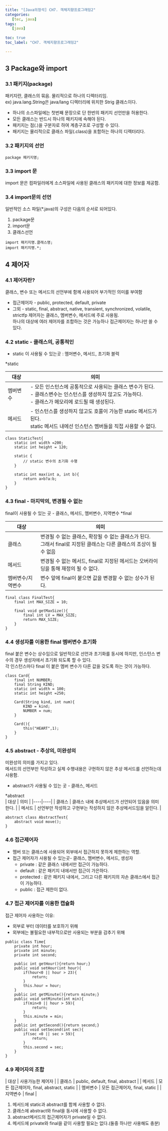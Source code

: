 ```yaml
---
title: "[Java의정석] CH7. 객체지향프로그래밍2"
categories:
   [tec, java]
tags:
   [java]
   
toc: true
toc_label: "CH7. 객체지향프로그래밍2"

---
```


## 3 Package와 import

### 3.1 패키지(package)
패키지란, 클래스의 묶음. 물리적으로 하나의 디렉터리임.  
ex) java.lang.String은 java/lang 디렉터리에 위치한 Strig 클래스이다.  
- 하나의 소스파일에는 첫번째 문장으로 단 한번의 패키지 선언만을 허용한다.
- 모든 클래스는 반드시 하나의 패키지에 속해야 된다.
- 패키지는 점(.)을 구분자로 하여 계층구조로 구성할 수 있다.
- 패키지는 물리적으로 클래스 파일(.class)을 포함하는 하나의 디렉터리다.  

### 3.2 패키지의 선언
``` 
package 패키지명;
```

### 3.3 import 문
import 문은 컴파일러에게 소스파일에 사용된 클래스의 패키지에 대한 정보를 제공함.  

### 3.4 import문의 선언
일반적인 소스 파일(*.java)의 구성은 다음의 순서로 되어있다.  
1. package문
2. import문
3. 클래스선언  

``` 
import 패키지명.클래스명;
import 패키지명.*;
```

## 4 제어자
### 4.1 제어자란?
클래스, 변수 또는 메서드의 선언부에 함께 사용되어 부가적인 의미를 부여함
- 접근제어자 - public, protected, default, private
- 그외 - static, final, abstract, native, transient, synchronized, volatile, strictfp
제어자는 클래스, 멤버변수, 메서드에 주로 사용됨.  
하나의 대상에 여러 제어자를 조합하는 것은 가능하나 접근제어자는 하나만 쓸 수 있다.  

### 4.2 static - 클래스의, 공통적인
- static 이 사용될 수 있는곳 : 멤머변수, 메서드, 초기화 블럭  

*static  

| 대상 | 의미 |
|----|----|
| 멤버변수 | - 모든 인스턴스에 공통적으로 사용되는 클래스 변수가 된다.<br> - 클래스변수는 인스턴스를 생성하지 않고도 가능하다.<br> - 클래스가 메모리에 로드될 때 생성된다.
| 메서드 | - 인스턴스를 생성하지 않고도 호룰이 가능한 static 메서드가 된다. <br> static 메서드 내에선 인스턴스 멤버들을 직접 사용할 수 없다.  

``` 
class StaticTest{
    static int width =200;
    static int height = 120;
    
    static {
        // static 변수의 초기화 수행
    }
    
    static int max(int a, int b){
        return a>b?a:b;
    }
}
```

### 4.3 final - 마지막의, 변경될 수 없는
final이 사용될 수 있는 곳 - 클래스, 메서드, 멤버변수, 지역변수
*final  

| 대상 | 의미 |
|----|----|
| 클래스 | 변경될 수 없는 클래스, 확장될 수 없는 클래스가 된다. <br> 그래서 final로 지정된 클래스는 다른 클래스의 조상이 될 수 없음|
| 메서드 | 변경될 수 없는 메서드, final로 지정된 메서드는 오버라이딩을 통해 재정의 될 수 없다. |
| 멤버변수/지역변수 | 변수 앞에 final이 붙으면 값을 변경할 수 없는 상수가 된다. |

``` 
final class FinalTest{
    final int MAX_SIZE = 10;
    
    final void getMaxSize(){
        final int LV = MAX_SIZE;
        return MAX_SIZE;
    }
}
```

### 4.4 생성자를 이용한 final 멤버변수 초기화
final 붙은 변수는 상수임으로 일반적으로 선언과 초기화를 동시에 하지만, 인스턴스 변수의 경우 생성자에서 초기화 되도록 할 수 있다.  
각 인스턴스마다 final 이 붙은 멤버 변수가 다른 값을 갖도록 하는 것이 가능하다.  
``` 
class Card{
    final int NUMBER;
    final String KIND;
    static int width = 100;
    static int height =250;
    
    Card(String kind, int num){
        KIND = kind;
        NUMBER = num;
    }
    
    Card(){
        this("HEART",1);
    }
}
```

### 4.5 abstract - 추상의, 미완성의
미완성의 의미를 가지고 있다.  
메서드의 선언부만 작성하고 실제 수행내용은 구현하지 않은 추상 메서드를 선언하는데 사용함.  
- abstract가 사용될 수 있는 곳 - 클래스, 메서드

*abstract  
| 대상 | 의미 |
|----|----|
| 클래스 | 클래스 내에 추상메서드가 선언되어 있음을 의미한다. | 
| 메서드 | 선언부만 작성하고 구현부는 작성하지 않은 추상메서드임을 알린다. | 

``` 
abstract class AbstractTest{
    abstract void move();
}    
```

### 4.6 접근제어자
 - 멤버 또는 클래스에 사용되어 외부에서 접근하지 못하게 제한하는 역할.
 - 접근 제어자가 사용될 수 있는곳- 클래스, 멤버변수, 메서드, 생성자
    - private : 같은 클래스 내에서만 접근이 가능하다.
    - default : 같은 패키지 내에서만 접근이 가은하다.
    - protected : 같은 패키지 내에서, 그리고 다른 패키지의 자손 클래스에서 접근이 가능하다.
    - public : 접근 제한이 없다.


### 4.7 접근 제어자를 이용한 캡슐화
접근 제어자 사용하는 이유: 
- 외부로 부터 데이터를 보호하기 위해
- 외부에는 불필요한 내부적으로만 사용되는 부분을 감추기 위해

``` 
public class Time{
    private int hour;
    private int minute;
    private int second;
    
    public int getHour(){return hour;}
    public void setHour(int hour){
        if(hour<0 || hour > 23){
            return;
        }
        this.hour = hour;
    }
    public int getMinute(){return minute;}
    public void setMinute(int min){
        if(min<0 || hour > 59){
            return;
        }
        this.minute = min;
    }
    public int getSecond(){return second;}
    public void setSecond(int sec){
        if(sec <0 || sec > 59){
            return;
        }
        this.second = sec;
    }
}
```
### 4.9 제어자의 조합
| 대상 | 사용가능한 제어자 | 
| 클래스 | public, default, final, abstract | 
| 메서드 | 모든 접근제어자, final, abstract, static |
| 멤버변수 | 모든 접근제어자, final, static |
| 지역변수 | final |

1. 메서드에 static과 abstract를 함께 사용할 수 없다.
2. 클래스에 abstract와 final을 동시에 사용할 수 없다.
3. abstract메서드의 접근제어자가 private일 수 없다.
4. 메서드에 private와 final을 같이 사용할 필요는 없다.(둘중 하나만 사용해도 충분)